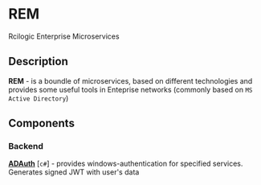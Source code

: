 # REM
Rcilogic Enterprise Microservices

## Description
**REM** - is a boundle of microservices, based on different technologies and provides some useful tools in Enteprise networks (commonly based on `MS Active Directory`)

## Components

### Backend
**[ADAuth](https://github.com/rcilogic/ADAuth)** [`c#`] - provides windows-authentication for specified services. Generates signed JWT with user's data

